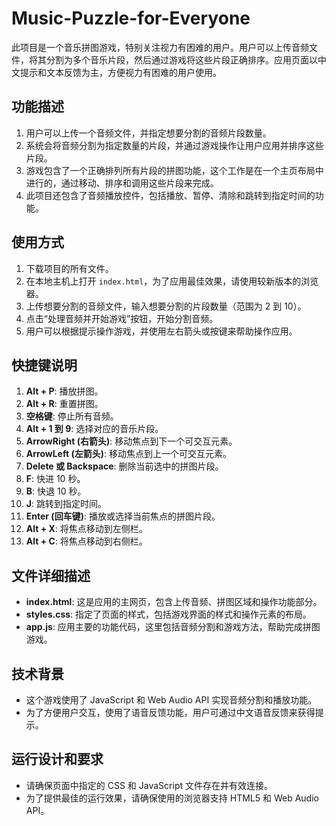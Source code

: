 # Music-Puzzle-for-Everyone

此项目是一个音乐拼图游戏，特别关注视力有困难的用户。用户可以上传音频文件，将其分割为多个音乐片段，然后通过游戏将这些片段正确排序。应用页面以中文提示和文本反馈为主，方便视力有困难的用户使用。

## 功能描述

1. 用户可以上传一个音频文件，并指定想要分割的音频片段数量。
2. 系统会将音频分割为指定数量的片段，并通过游戏操作让用户应用并排序这些片段。
3. 游戏包含了一个正确排列所有片段的拼图功能，这个工作是在一个主页布局中进行的，通过移动、排序和调用这些片段来完成。
4. 此项目还包含了音频播放控件，包括播放、暂停、清除和跳转到指定时间的功能。

## 使用方式

1. 下载项目的所有文件。
2. 在本地主机上打开 `index.html`，为了应用最佳效果，请使用较新版本的浏览器。
3. 上传想要分割的音频文件，输入想要分割的片段数量（范围为 2 到 10）。
4. 点击“处理音频并开始游戏”按钮，开始分割音频。
5. 用户可以根据提示操作游戏，并使用左右箭头或按键来帮助操作应用。

## 快捷键说明

1. **Alt + P**: 播放拼图。
2. **Alt + R**: 重置拼图。
3. **空格键**: 停止所有音频。
4. **Alt + 1 到 9**: 选择对应的音乐片段。
5. **ArrowRight (右箭头)**: 移动焦点到下一个可交互元素。
6. **ArrowLeft (左箭头)**: 移动焦点到上一个可交互元素。
7. **Delete 或 Backspace**: 删除当前选中的拼图片段。
8. **F**: 快进 10 秒。
9. **B**: 快退 10 秒。
10. **J**: 跳转到指定时间。
11. **Enter (回车键)**: 播放或选择当前焦点的拼图片段。
12. **Alt + X**: 将焦点移动到左侧栏。
13. **Alt + C**: 将焦点移动到右侧栏。

## 文件详细描述

- **index.html**: 这是应用的主网页，包含上传音频、拼图区域和操作功能部分。
- **styles.css**: 指定了页面的样式，包括游戏界面的样式和操作元素的布局。
- **app.js**: 应用主要的功能代码，这里包括音频分割和游戏方法，帮助完成拼图游戏。

## 技术背景
- 这个游戏使用了 JavaScript 和 Web Audio API 实现音频分割和播放功能。
- 为了方便用户交互，使用了语音反馈功能，用户可通过中文语音反馈来获得提示。

## 运行设计和要求
- 请确保页面中指定的 CSS 和 JavaScript 文件存在并有效连接。
- 为了提供最佳的运行效果，请确保使用的浏览器支持 HTML5 和 Web Audio API。
